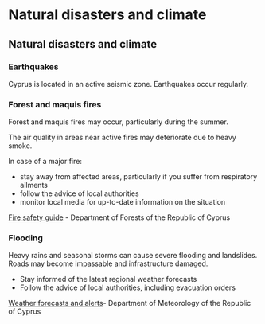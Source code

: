 # Natural disasters and climate

## Natural disasters and climate

### Earthquakes

Cyprus is located in an active seismic zone. Earthquakes occur regularly.

### Forest and maquis fires

Forest and maquis fires may occur, particularly during the summer.

The air quality in areas near active fires may deteriorate due to heavy smoke.

In case of a major fire:

* stay away from affected areas, particularly if you suffer from respiratory ailments
* follow the advice of local authorities
* monitor local media for up-to-date information on the situation

[Fire safety guide](http://www.moa.gov.cy/moa/fd/fd.nsf/fd52_en/fd52_en?OpenDocument) - Department of Forests of the Republic of Cyprus

### Flooding

Heavy rains and seasonal storms can cause severe flooding and landslides. Roads may become impassable and infrastructure damaged.

* Stay informed of the latest regional weather forecasts
* Follow the advice of local authorities, including evacuation orders

[Weather forecasts and alerts](http://www.moa.gov.cy/moa/dm/dm.nsf/home_en/home_en?openform)- Department of Meteorology of the Republic of Cyprus
